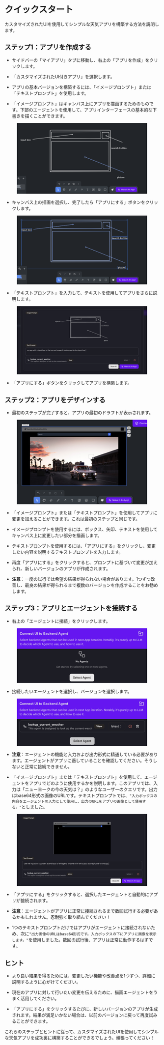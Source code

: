 # クイックスタート

カスタマイズされたUIを使用してシンプルな天気アプリを構築する方法を説明します。

## ステップ1：アプリを作成する

* サイドバーの「マイアプリ」タブに移動し、右上の「アプリを作成」をクリックします。

* 「カスタマイズされたUI付きアプリ」を選択します。

* アプリの基本バージョンを構築するには、「イメージプロンプト」または「テキストプロンプト」を使用します。

* 「イメージプロンプト」はキャンバス上にアプリを描画するためのものです。下部のエージェントを使用して、アプリインターフェースの基本的な下書きを描くことができます。

<figure><img src="../../images/cui-1.png"></figure>
  
* キャンバス上の描画を選択し、完了したら「アプリにする」ボタンをクリックします。

<figure><img src="../../images/cui-2.png"></figure>
  
* 「テキストプロンプト」を入力して、テキストを使用してアプリをさらに説明します。

<figure><img src="../../images/cui-3.png"></figure>

* 「アプリにする」ボタンをクリックしてアプリを構築します。


## ステップ2：アプリをデザインする

* 最初のステップが完了すると、アプリの最初のドラフトが表示されます。

<figure><img src="../../images/cui-4.png"></figure>

* 「イメージプロンプト」または「テキストプロンプト」を使用してアプリに変更を加えることができます。これは最初のステップと同じです。

* イメージプロンプトを使用するには、ボックス、矢印、テキストを使用してキャンバス上に変更したい部分を描画します。
  
* テキストプロンプトを使用するには、「アプリにする」をクリックし、変更したい内容を説明するテキストプロンプトを入力します。

* 再度「アプリにする」をクリックすると、プロンプトに基づいて変更が加えられ、新しいバージョンのアプリが作成されます。

* **注意**：一度の試行では希望の結果が得られない場合があります。1つずつ改善し、最良の結果が得られるまで複数のバージョンを作成することをお勧めします。

## ステップ3：アプリとエージェントを接続する

* 右上の「エージェントに接続」をクリックします。

<figure><img src="../../images/cui-5-1.png"></figure>

* 接続したいエージェントを選択し、バージョンを選択します。

<figure><img src="../../images/cui-5-2.png"></figure>

* **注意**：エージェントの機能と入力および出力形式に精通している必要があります。エージェントがアプリに適していることを確認してください。そうしないと正常に接続できません。

* 「イメージプロンプト」または「テキストプロンプト」を使用して、エージェントをアプリでどのように使用するかを説明します。このアプリでは、入力は「ニューヨークの今の天気は？」のようなユーザーのクエリです。出力はbase64形式の画像のURLです。テキストプロンプトでは、`"入力ボックスの内容をエージェントの入力として使用し、出力のURLをアプリの画像として使用する。"`としました。

<figure><img src="../../images/cui-6.png"></figure>

* 「アプリにする」をクリックすると、選択したエージェントと自動的にアプリが接続されます。

* **注意**：エージェントがアプリに正常に接続されるまで数回試行する必要があるかもしれません。忍耐強く取り組んでください！

* 1つのテキストプロンプトだけではアプリがエージェントに接続されないため、次に`"出力画像のURLはbase64形式です。入力ボックスの下にアプリに画像を表示します。"`を使用しました。数回の試行後、アプリは正常に動作するはずです。

## ヒント

* より良い結果を得るためには、変更したい機能や改善点を1つずつ、詳細に説明するように心がけてください。

* 現在のアプリに対して行いたい変更を伝えるために、描画エージェントをうまく活用してください。

* 「アプリにする」をクリックするたびに、新しいバージョンのアプリが生成されます。結果が満足いかない場合は、以前のバージョンに戻って再度試みることができます。

これらのステップとヒントに従って、カスタマイズされたUIを使用してシンプルな天気アプリを成功裏に構築することができるでしょう。頑張ってください！